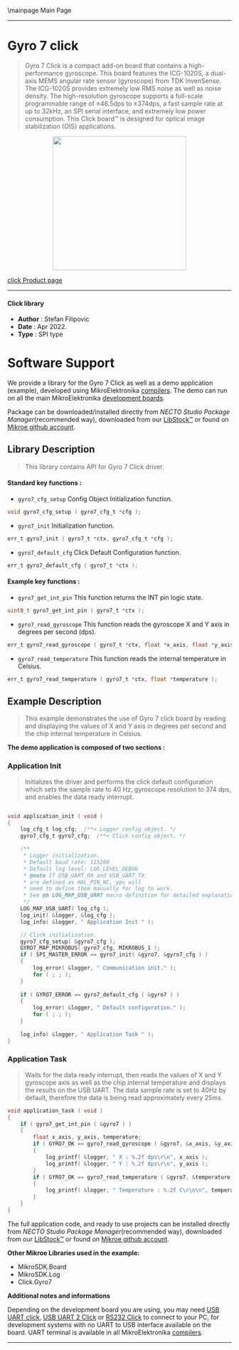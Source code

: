 \mainpage Main Page

---
# Gyro 7 click

> Gyro 7 Click is a compact add-on board that contains a high-performance gyroscope. This board features the ICG-1020S, a dual-axis MEMS angular rate sensor (gyroscope) from TDK InvenSense. The ICG-1020S provides extremely low RMS noise as well as noise density. The high-resolution gyroscope supports a full-scale programmable range of ±46.5dps to ±374dps, a fast sample rate at up to 32kHz, an SPI serial interface, and extremely low power consumption. This Click board™ is designed for optical image stabilization (OIS) applications.

<p align="center">
  <img src="https://download.mikroe.com/images/click_for_ide/gyro7_click.png" height=300px>
</p>

[click Product page](https://www.mikroe.com/gyro-7-click)

---


#### Click library

- **Author**        : Stefan Filipovic
- **Date**          : Apr 2022.
- **Type**          : SPI type


# Software Support

We provide a library for the Gyro 7 Click
as well as a demo application (example), developed using MikroElektronika
[compilers](https://www.mikroe.com/necto-studio).
The demo can run on all the main MikroElektronika [development boards](https://www.mikroe.com/development-boards).

Package can be downloaded/installed directly from *NECTO Studio Package Manager*(recommended way), downloaded from our [LibStock&trade;](https://libstock.mikroe.com) or found on [Mikroe github account](https://github.com/MikroElektronika/mikrosdk_click_v2/tree/master/clicks).

## Library Description

> This library contains API for Gyro 7 Click driver.

#### Standard key functions :

- `gyro7_cfg_setup` Config Object Initialization function.
```c
void gyro7_cfg_setup ( gyro7_cfg_t *cfg );
```

- `gyro7_init` Initialization function.
```c
err_t gyro7_init ( gyro7_t *ctx, gyro7_cfg_t *cfg );
```

- `gyro7_default_cfg` Click Default Configuration function.
```c
err_t gyro7_default_cfg ( gyro7_t *ctx );
```

#### Example key functions :

- `gyro7_get_int_pin` This function returns the INT pin logic state.
```c
uint8_t gyro7_get_int_pin ( gyro7_t *ctx );
```

- `gyro7_read_gyroscope` This function reads the gyroscope X and Y axis in degrees per second (dps).
```c
err_t gyro7_read_gyroscope ( gyro7_t *ctx, float *x_axis, float *y_axis );
```

- `gyro7_read_temperature` This function reads the internal temperature in Celsius.
```c
err_t gyro7_read_temperature ( gyro7_t *ctx, float *temperature );
```

## Example Description

> This example demonstrates the use of Gyro 7 click board by reading and displaying
the values of X and Y axis in degrees per second and the chip internal temperature in Celsius.

**The demo application is composed of two sections :**

### Application Init

> Initializes the driver and performs the click default configuration which sets the sample rate
to 40 Hz, gyroscope resolution to 374 dps, and enables the data ready interrupt.

```c

void application_init ( void )
{
    log_cfg_t log_cfg;  /**< Logger config object. */
    gyro7_cfg_t gyro7_cfg;  /**< Click config object. */

    /** 
     * Logger initialization.
     * Default baud rate: 115200
     * Default log level: LOG_LEVEL_DEBUG
     * @note If USB_UART_RX and USB_UART_TX 
     * are defined as HAL_PIN_NC, you will 
     * need to define them manually for log to work. 
     * See @b LOG_MAP_USB_UART macro definition for detailed explanation.
     */
    LOG_MAP_USB_UART( log_cfg );
    log_init( &logger, &log_cfg );
    log_info( &logger, " Application Init " );

    // Click initialization.
    gyro7_cfg_setup( &gyro7_cfg );
    GYRO7_MAP_MIKROBUS( gyro7_cfg, MIKROBUS_1 );
    if ( SPI_MASTER_ERROR == gyro7_init( &gyro7, &gyro7_cfg ) )
    {
        log_error( &logger, " Communication init." );
        for ( ; ; );
    }
    
    if ( GYRO7_ERROR == gyro7_default_cfg ( &gyro7 ) )
    {
        log_error( &logger, " Default configuration." );
        for ( ; ; );
    }
    
    log_info( &logger, " Application Task " );
}

```

### Application Task

> Waits for the data ready interrupt, then reads the values of X and Y gyroscope axis as well as
the chip internal temperature and displays the results on the USB UART. The data sample rate is
set to 40Hz by default, therefore the data is being read approximately every 25ms.

```c
void application_task ( void )
{
    if ( gyro7_get_int_pin ( &gyro7 ) )
    {
        float x_axis, y_axis, temperature;
        if ( GYRO7_OK == gyro7_read_gyroscope ( &gyro7, &x_axis, &y_axis ) )
        {
            log_printf( &logger, " X : %.2f dps\r\n", x_axis );
            log_printf( &logger, " Y : %.2f dps\r\n", y_axis );
        }
        if ( GYRO7_OK == gyro7_read_temperature ( &gyro7, &temperature ) )
        {
            log_printf( &logger, " Temperature : %.2f C\r\n\n", temperature );
        }
    }
}
```

The full application code, and ready to use projects can be installed directly from *NECTO Studio Package Manager*(recommended way), downloaded from our [LibStock&trade;](https://libstock.mikroe.com) or found on [Mikroe github account](https://github.com/MikroElektronika/mikrosdk_click_v2/tree/master/clicks).

**Other Mikroe Libraries used in the example:**

- MikroSDK.Board
- MikroSDK.Log
- Click.Gyro7

**Additional notes and informations**

Depending on the development board you are using, you may need
[USB UART click](https://www.mikroe.com/usb-uart-click),
[USB UART 2 Click](https://www.mikroe.com/usb-uart-2-click) or
[RS232 Click](https://www.mikroe.com/rs232-click) to connect to your PC, for
development systems with no UART to USB interface available on the board. UART
terminal is available in all MikroElektronika
[compilers](https://shop.mikroe.com/compilers).

---
